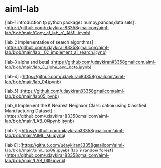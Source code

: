 # aiml-lab
[lab-1 introduction tp python packages numpy,pandas,data sets] :(https://github.com/udaykiran83358gmailcom/aiml-lab/blob/main/Copy_of_lab_o1_AIML.ipynb) 

[lab_2 implementation of search algorithms] :(https://github.com/udaykiran83358gmailcom/aiml-lab/blob/main/lab__02_implement_ai_search.ipynb)

[lab-3 alpha and beta] :(https://github.com/udaykiran83358gmailcom/aiml-lab/blob/main/lab_3_alpha_and_beta.ipynb)

[lab-4] :(https://github.com/udaykiran83358gmailcom/aiml-lab/blob/main/lab_04.ipynb)

[lab_5] :(https://github.com/udaykiran83358gmailcom/aiml-lab/blob/main/lab05.ipynb)

[lab_6 Implement the K Nearest Neighbor Classi cation using Classfied Manufacturing Dataset] :(https://github.com/udaykiran83358gmailcom/aiml-lab/blob/main/LAB_06ipynb.ipynb)

[lab 7] :(https://github.com/udaykiran83358gmailcom/aiml-lab/blob/main/AIML_A6.ipynb)

[lab 8] :(https://github.com/udaykiran83358gmailcom/aiml-lab/blob/main/aiml_lab08.ipynb)
[lab 9 random forest] (https://github.com/udaykiran83358gmailcom/aiml-lab/blob/main/LAB_009.ipynb)
